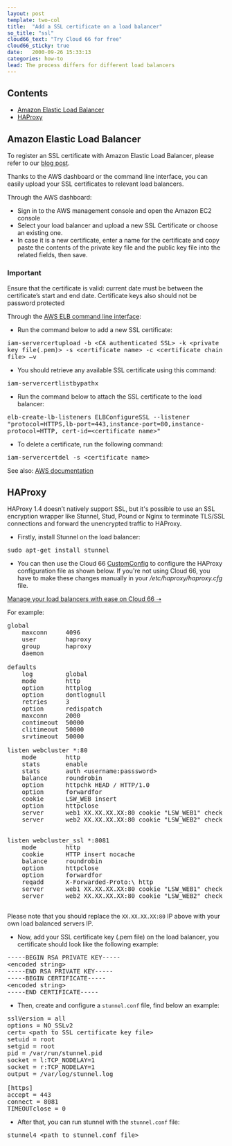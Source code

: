 ```yaml
---
layout: post
template: two-col
title:  "Add a SSL certificate on a load balancer"
so_title: "ssl"
cloud66_text: "Try Cloud 66 for free"
cloud66_sticky: true
date:   2000-09-26 15:33:13
categories: how-to
lead: The process differs for different load balancers
---
```


<h2>Contents</h2>
<ul class="page-toc">
	<li>
		<a href="#aws">Amazon Elastic Load Balancer</a>
	</li>
	<li>
		<a href="#haproxy">HAProxy</a>
	</li>
</ul>


<h2 id="aws">Amazon Elastic Load Balancer</h2>

To register an SSL certificate with Amazon Elastic Load Balancer, please refer to our [blog post](http://blog.cloud66.com/post/30990317011/registering-ssl-certificate-with-amazon-elastic-load).

Thanks to the AWS dashboard or the command line interface, you can easily upload your SSL certificates to relevant load balancers.

Through the AWS dashboard:

- Sign in to the AWS management console and open the Amazon EC2 console
- Select your load balancer and upload a new SSL Certificate or choose an existing one.
- In case it is a new certificate, enter a name for the certificate and copy paste the contents of the private key file and the public key file into the related fields, then save.

<div class="notice">
    <h3>Important</h3>
    <p>Ensure that the certificate is valid: current date must be between the certificate’s start and end date. Certificate keys also should not be password protected</p>
</div>

Through the [AWS ELB command line interface](http://aws.amazon.com/developertools/2536):

- Run the command below to add a new SSL certificate:
<p>
<kbd>
iam-servercertupload -b &lt;CA authenticated SSL&gt; -k &lt;private key file(.pem)&gt; -s &lt;certificate name&gt;  -c  &lt;certificate chain file&gt; –v
</kbd>
</p>

- You should retrieve any available SSL certificate using this command:
<p>
<kbd>
iam-servercertlistbypathx
</kbd>
</p>

- Run the command below to attach the SSL certificate to the load balancer:
<p>
<kbd>
elb-create-lb-listeners ELBConfigureSSL --listener "protocol=HTTPS,lb-port=443,instance-port=80,instance-protocol=HTTP, cert-id=&lt;certificate name&gt;"
</kbd>
</p>

-	To delete a certificate, run the following command:
<p>
<kbd>
  iam-servercertdel -s &lt;certificate name&gt;
</kbd>
</p>


See also: [AWS documentation](http://docs.aws.amazon.com/IAM/latest/UserGuide/InstallCert.html)


<h2 id="haproxy">HAProxy</h2>
HAProxy 1.4 doesn’t natively support SSL, but it's possible to use an SSL encryption wrapper like Stunnel, Stud, Pound or Nginx to terminate TLS/SSL connections and forward the unencrypted traffic to HAProxy.

- Firstly, install Stunnel on the load balancer:
<p>
<kbd>
sudo apt-get install stunnel
</kbd>
</p>

- You can then use the Cloud 66 [CustomConfig](/stack-features/custom-config.html) to configure the HAProxy configuration file as shown below. If you're not using Cloud 66, you have to make these changes manually in your <i>/etc/haproxy/haproxy.cfg</i> file.

<p>
<a target="_blank" rel="nofollow" class="button-home" href="http://www.cloud66.com/?utm_source=help&utm_medium=web&utm_campaign=help-page">Manage your load balancers with ease on Cloud 66 &#10141;</a>
</p>

For example:

<pre class="terminal">
global
    maxconn     4096
    user        haproxy
    group       haproxy
    daemon

defaults
    log         global
    mode        http
    option      httplog
    option      dontlognull
    retries     3
    option      redispatch
    maxconn     2000
    contimeout  50000
    clitimeout  50000
    srvtimeout  50000

listen webcluster *:80
    mode        http
    stats       enable
    stats       auth &lt;username:passsword&gt;
    balance     roundrobin
    option      httpchk HEAD / HTTP/1.0
    option      forwardfor
    cookie      LSW&#95;WEB insert
    option      httpclose
    server      web1 XX.XX.XX.XX:80 cookie "LSW&#95;WEB1" check
    server      web2 XX.XX.XX.XX:80 cookie "LSW&#95;WEB2" check


listen webcluster&#95;ssl *:8081
    mode        http
    cookie      HTTP insert nocache
    balance     roundrobin
    option      httpclose
    option      forwardfor
    reqadd      X-Forwarded-Proto:\ http
    server      web1 XX.XX.XX.XX:80 cookie "LSW&#95;WEB1" check
    server      web2 XX.XX.XX.XX:80 cookie "LSW&#95;WEB2" check

</pre>

Please note that you should replace the <code>XX.XX.XX.XX:80</code> IP above with your own load balanced servers IP.

-	Now,  add your SSL certificate key (.pem file) on the load balancer,  you certificate should look like the following example:
<pre class="terminal">
-----BEGIN RSA PRIVATE KEY-----
&lt;encoded string>
-----END RSA PRIVATE KEY-----
-----BEGIN CERTIFICATE-----
&lt;encoded string>
-----END CERTIFICATE-----
</pre>

-	Then, create and configure a <code>stunnel.conf</code> file, find below an example:

<pre class="terminal">
sslVersion = all
options = NO&#95;SSLv2
cert= &lt;path to SSL certificate key file&gt;
setuid = root
setgid = root
pid = /var/run/stunnel.pid
socket = l:TCP&#95;NODELAY=1
socket = r:TCP&#95;NODELAY=1
output = /var/log/stunnel.log

[https]
accept = 443
connect = 8081
TIMEOUTclose = 0
</pre>

- After that, you can run stunnel with the <code>stunnel.conf</code> file:

<pre class="terminal">
stunnel4 &lt;path to stunnel.conf file&gt;
</pre>
